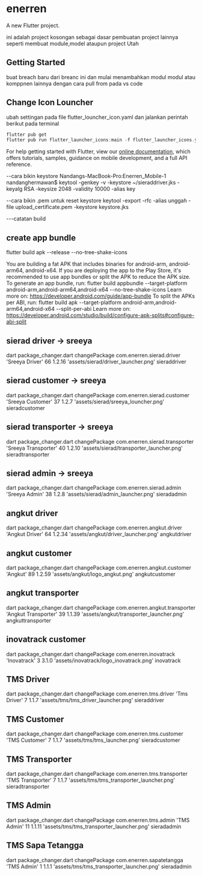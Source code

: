 # enerren

A new Flutter project.

ini adalah project kosongan sebagai dasar pembuatan project lainnya seperti membuat module,model ataupun project Utah

## Getting Started

buat breach baru dari breanc ini dan mulai menambahkan modul modul atau komppnen lainnya dengan cara pull from pada vs code

## Change Icon Louncher

ubah settingan pada file flutter_louncher_icon.yaml dan jalankan perintah berikut pada terminal

```c
flutter pub get
flutter pub run flutter_launcher_icons:main -f flutter_launcher_icons.yaml
```

For help getting started with Flutter, view our
[online documentation](https://flutter.dev/docs), which offers tutorials,
samples, guidance on mobile development, and a full API reference.

--cara bikin keystore
Nandangs-MacBook-Pro:Enerren_Mobile-1 nandanghermawan$ keytool -genkey -v -keystore ~/sieraddriver.jks -keyalg RSA -keysize 2048 -validity 10000 -alias key

--cara bikin .pem untuk reset keystore
keytool -export -rfc -alias unggah -file upload_certificate.pem -keystore keystore.jks

---catatan build

## create app bundle

flutter build apk --release --no-tree-shake-icons

You are building a fat APK that includes binaries for android-arm, android-arm64, android-x64.
If you are deploying the app to the Play Store, it's recommended to use app bundles or split the
APK to reduce the APK size.
    To generate an app bundle, run:
        flutter build appbundle --target-platform android-arm,android-arm64,android-x64 --no-tree-shake-icons
        Learn more on: <https://developer.android.com/guide/app-bundle>
    To split the APKs per ABI, run:
        flutter build apk --target-platform android-arm,android-arm64,android-x64 --split-per-abi
        Learn more on:
        <https://developer.android.com/studio/build/configure-apk-splits#configure-abi-split>

## sierad driver -> sreeya

 dart package_changer.dart changePackage com.enerren.sierad.driver 'Sreeya Driver' 66 1.2.16 'assets/sierad/driver_launcher.png' sieraddriver

## sierad customer -> sreeya

 dart package_changer.dart changePackage com.enerren.sierad.customer 'Sreeya Customer' 37 1.2.7 'assets/sierad/sreeya_louncher.png' sieradcustomer

## sierad transporter -> sreeya

 dart package_changer.dart changePackage com.enerren.sierad.transporter 'Sreeya Transporter' 40 1.2.10 'assets/sierad/transporter_launcher.png' sieradtransporter

## sierad admin -> sreeya

 dart package_changer.dart changePackage com.enerren.sierad.admin 'Sreeya Admin' 38 1.2.8 'assets/sierad/admin_launcher.png' sieradadmin

## angkut driver

 dart package_changer.dart changePackage com.enerren.angkut.driver 'Angkut Driver' 64 1.2.34 'assets/angkut/driver_launcher.png' angkutdriver

## angkut customer

dart package_changer.dart changePackage com.enerren.angkut.customer 'Angkut' 89 1.2.59 'assets/angkut/logo_angkut.png' angkutcustomer

## angkut transporter

 dart package_changer.dart changePackage com.enerren.angkut.transporter 'Angkut Transporter' 39 1.1.39 'assets/angkut/transporter_launcher.png' angkuttransporter  

## inovatrack customer

 dart package_changer.dart changePackage com.enerren.inovatrack 'Inovatrack' 3 3.1.0 'assets/inovatrack/logo_inovatrack.png' inovatrack

## TMS Driver

dart package_changer.dart changePackage com.enerren.tms.driver 'Tms Driver' 7 1.1.7 'assets/tms/tms_driver_launcher.png' sieraddriver

## TMS Customer

dart package_changer.dart changePackage com.enerren.tms.customer 'TMS Customer' 7 1.1.7 'assets/tms/tms_launcher.png' sieradcustomer

## TMS Transporter

dart package_changer.dart changePackage com.enerren.tms.transporter 'TMS Transporter' 7 1.1.7 'assets/tms/tms_transporter_launcher.png' sieradtransporter

## TMS Admin

dart package_changer.dart changePackage com.enerren.tms.admin 'TMS Admin' 11 1.1.11 'assets/tms/tms_transporter_launcher.png' sieradadmin

## TMS Sapa Tetangga

dart package_changer.dart changePackage com.enerren.sapatetangga 'TMS Admin' 1 1.1.1 'assets/tms/tms_transporter_launcher.png' sieradadmin
